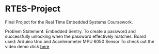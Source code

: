 # RTES-Project
Final Project for the Real Time Embedded Systems Coursework.

Problem Statement: Embedded Sentry. To create a password and successfully unlocking when the password effectively matches.
Board used: Arduino Uno and Accelerometer MPU 6050 Sensor
To check out the video demo click [here](https://youtu.be/klubQ0VMuzc)
